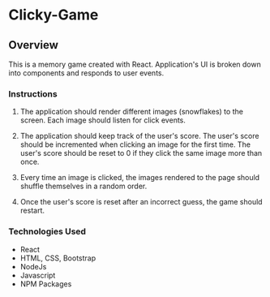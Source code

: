 # Clicky-Game

## Overview

This is a memory game created with React.  Application's UI is broken down into components and responds to user events.

### Instructions

1. The application should render different images (snowflakes) to the screen. Each image should listen for click events.

2. The application should keep track of the user's score. The user's score should be incremented when clicking an image for the first time. The user's score should be reset to 0 if they click the same image more than once.

3. Every time an image is clicked, the images rendered to the page should shuffle themselves in a random order.

4. Once the user's score is reset after an incorrect guess, the game should restart.

### Technologies Used  

* React
* HTML, CSS, Bootstrap
* NodeJs
* Javascript
* NPM Packages


